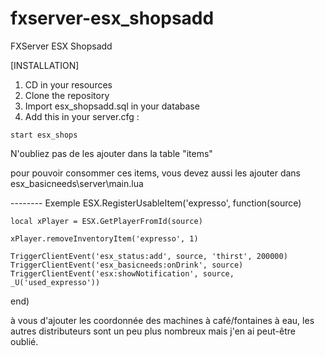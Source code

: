 # fxserver-esx_shopsadd
FXServer ESX Shopsadd

[INSTALLATION]

1) CD in your resources
2) Clone the repository
3) Import esx_shopsadd.sql in your database
4) Add this in your server.cfg :

```
start esx_shops
```
N'oubliez pas de les ajouter dans la table "items"

pour pouvoir consommer ces items, vous devez aussi les ajouter dans esx_basicneeds\server\main.lua

--------  Exemple
ESX.RegisterUsableItem('expresso', function(source)

	local xPlayer = ESX.GetPlayerFromId(source)

	xPlayer.removeInventoryItem('expresso', 1)

	TriggerClientEvent('esx_status:add', source, 'thirst', 200000)
	TriggerClientEvent('esx_basicneeds:onDrink', source)
	TriggerClientEvent('esx:showNotification', source, _U('used_expresso'))

end)



à vous d'ajouter les coordonnée des machines à café/fontaines à eau, les autres distributeurs sont un peu plus nombreux mais j'en ai peut-être oublié.
